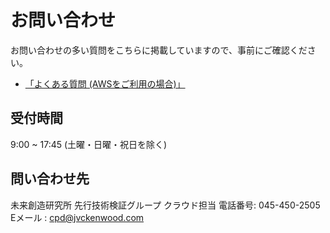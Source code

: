 # お問い合わせ

お問い合わせの多い質問をこちらに掲載していますので、事前にご確認ください。
- [「よくある質問 (AWSをご利用の場合)」](/guide/aws/faq.html)

## 受付時間
9:00 ~ 17:45 (土曜・日曜・祝日を除く)

## 問い合わせ先
未来創造研究所 先行技術検証グループ クラウド担当
電話番号: 045-450-2505
Eメール : cpd@jvckenwood.com

<Footer/>
